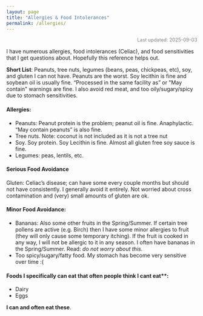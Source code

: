 ```yaml
---
layout: page
title: "Allergies & Food Intolerances"
permalink: /allergies/
---
```


<div style="text-align: right; font-size: 0.9em; color: gray;">
  Last updated: 2025-09-03
</div>

I have numerous allergies, food intolerances (Celiac), and food sensitivities that I get questions about. Hopefully this reference helps out. 

**Short List**: Peanuts, tree nuts, legumes (beans, peas, chickpeas, etc), soy, and gluten I can not have. Peanuts are the worst. Soy lecithin is fine and soybean oil is usually fine. “Processed in the same facility as” or "May contain" warnings are fine. I also avoid red meat, and too oily/sugary/spicy due to stomach sensitivities.  

#### Allergies:
- Peanuts: Peanut protein is the problem; peanut oil is fine. Anaphylactic. “May contain peanuts” is also fine. 
- Tree nuts. Note: coconut is not included as it is not a tree nut
- Soy. Soy protein. Soy Lecithin is fine. Almost all gluten free soy sauce is fine.
- Legumes: peas, lentils, etc.

#### Serious Food Avoidance
Gluten: Celiac’s disease; can have some every couple months but should not have consistently. I generally avoid it entirely. Not worried about cross contamination and (very) small amounts of gluten are ok. 

#### Minor Food Avoidance:
- Bananas: Also some other fruits in the Spring/Summer. If certain tree pollens are active (e.g. Birch) then I have some minor allergies to fruit (they will only cause some temporary itching). If the fruit is cooked in any way, I will not be allergic to it in any season. I often have bananas in the Spring/Summer. Read: *do not worry about this.*
- Too spicy/sugary/fatty food. My stomach has become very sensitive over time :( 

#### Foods I specifically can eat that often people think I cant eat**:
- Dairy
- Eggs

**I can and often eat these**. 

